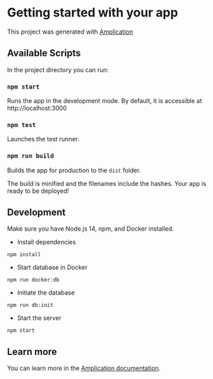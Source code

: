 # Getting started with your app

This project was generated with [Amplication](https://amplication.com)

## Available Scripts

In the project directory you can run:

### `npm start`

Runs the app in the development mode.
By default, it is accessible at http://localhost:3000

### `npm test`

Launches the test runner.

### `npm run build`

Builds the app for production to the `dist` folder.

The build is minified and the filenames include the hashes.
Your app is ready to be deployed!

## Development

Make sure you have Node.js 14, npm, and Docker installed.

- Install dependencies

```
npm install
```

- Start database in Docker

```
npm run docker:db
```

- Initiate the database

```
npm run db:init
```

- Start the server

```
npm start
```

## Learn more

You can learn more in the [Amplication documentation](https://docs.amplication.com/guides/getting-started).
